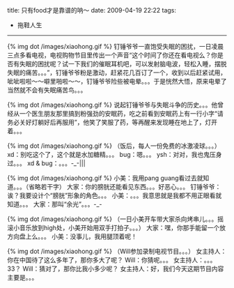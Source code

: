title: 只有food才是靠谱的呐～
date: 2009-04-19 22:22
tags: 
- 拖鞋人生
---

{% img dot /images/xiaohong.gif %} 钉锤爷爷一直饱受失眠的困扰，一日凌晨三点多看电视，电视购物节目里传出一个声音“这个时间了你还在看电视么？你是否有失眠的困扰呢？试一下我们的催眠耳机吧，可以发射脑电波，轻松入睡，摆脱失眠的痛苦。。。”，钉锤爷爷粉是激动，赶紧花几百订了一个，收到以后赶紧试用，呲呲啦啦～～噼里啪啦～～，钉锤爷爷险些被电晕。。。于是恍然大悟，原来电晕了当然就不会有失眠痛苦鸟。。。

{% img dot /images/xiaohong.gif %} 说起钉锤爷爷与失眠斗争的历史。。。他曾经从一个医生朋友那里搞到粉强劲的安眠药，吃之前看到安眠药上有一行小字“请务必关好灯躺好后再服用”，他笑了笑服了药，等再醒来发现睡在地上了，灯开着。。。

{% img dot /images/xiaohong.gif %} （饭后，每人一份免费的冰激凌球。。。）
xd：别吃这个了，这个就是水加糖精。。。
bug：嗯。。。
ysh：对对，我也鬼压身过。。。
xd & bug：。。。-_-|||

{% img dot /images/xiaohong.gif %} 
小美：我用pang guang看过去就知道。。。（省略若干字）
大家：你的膀胱还能看见东西。。。好恶心。。。
钉锤爷爷：诶？我要设计个“膀胱”形象的角色。。。
小美：。。。我意思就是我都不用正眼看就知道。。。
大家：那叫“余光”。。。-_-

{% img dot /images/xiaohong.gif %} （一日小美开车带大家杀向烤串儿。。。摇滚小音乐放到high处，小美开始用双手打拍子。。。）
大家：嘿，你那手能留一个放方向盘上么。。。
小美：没事儿，我用腿顶着呢！

{% img dot /images/xiaohong.gif %} （Will参加录制电视节目。。。）
女主持人：你在中国待了这么多年了，那你多大了呢？
Will：你猜呢。。。
女主持人：。。。33？
Will：猜对了，那你比我小多少呢？
女主持人：好，我们今天这期节目内容主要是。。。